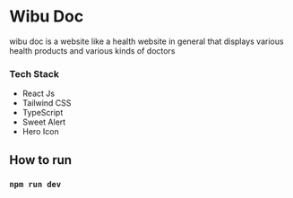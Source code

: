 # Wibu Doc

wibu doc ​​​​is a website like a health website in general that displays various health products and various kinds of doctors

### Tech Stack
+ React Js
+ Tailwind CSS
+ TypeScript
+ Sweet Alert
+ Hero Icon

## How to run  
### `npm run dev` 





